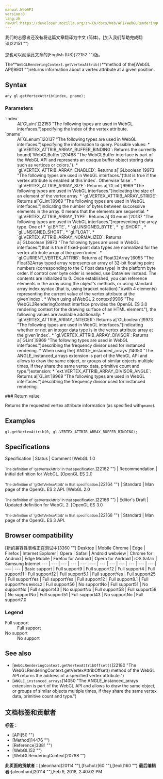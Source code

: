 ```yaml
---
manual:WebAPI
version:0
lang:zh
rawUrl:https://developer.mozilla.org/zh-CN/docs/Web/API/WebGLRenderingContext/getVertexAttrib
---
```




<bdi>我们的志愿者还没有将这篇文章翻译为<bdi>中文 (简体)</bdi>。[加入我们帮助完成翻译]22151 "")<br></br>您也可以阅读此文章的[English (US)]22152 "")版。</bdi>






The**`WebGLRenderingContext.getVertexAttrib()`**method of the[WebGL API]9901 "")returns information about a vertex attribute at a given position.


## Syntax<a name="Syntax"></a>

```
any gl.getVertexAttrib(index, pname);

```

### Parameters<a name="Parameters"></a>
<dl><dt id=''>`index`</dt><dd>A[`GLuint`]22153 "The following types are used in WebGL interfaces.")specifying the index of the vertex attribute.</dd><dt id=''>`pname`</dt><dd>A[`GLenum`]20137 "The following types are used in WebGL interfaces.")specifying the information to query. Possible values:
* `gl.VERTEX_ATTRIB_ARRAY_BUFFER_BINDING`: Returns the currently bound[`WebGLBuffer`]20488 "The WebGLBuffer interface is part of the WebGL API and represents an opaque buffer object storing data such as vertices or colors.").
* `gl.VERTEX_ATTRIB_ARRAY_ENABLED`: Returns a[`GLboolean`]9973 "The following types are used in WebGL interfaces.")that is`true`if the vertex attribute is enabled at this`index`. Otherwise`false`.
* `gl.VERTEX_ATTRIB_ARRAY_SIZE`: Returns a[`GLint`]9969 "The following types are used in WebGL interfaces.")indicating the size of an element of the vertex array.
* `gl.VERTEX_ATTRIB_ARRAY_STRIDE`: Returns a[`GLint`]9969 "The following types are used in WebGL interfaces.")indicating the number of bytes between successive elements in the array. 0 means that the elements are sequential.
* `gl.VERTEX_ATTRIB_ARRAY_TYPE`: Returns a[`GLenum`]20137 "The following types are used in WebGL interfaces.")representing the array type. One of
	* `gl.BYTE`,
	* `gl.UNSIGNED_BYTE`,
	* `gl.SHORT`,
	* `gl.UNSIGNED_SHORT`,
	* `gl.FLOAT`.
* `gl.VERTEX_ATTRIB_ARRAY_NORMALIZED`: Returns a[`GLboolean`]9973 "The following types are used in WebGL interfaces.")that is true if fixed-point data types are normalized for the vertex attribute array at the given`index`.
* `gl.CURRENT_VERTEX_ATTRIB`: Returns a[`Float32Array`]6055 "The Float32Array typed array represents an array of 32-bit floating point numbers (corresponding to the C float data type) in the platform byte order. If control over byte order is needed, use DataView instead. The contents are initialized to 0. Once established, you can reference elements in the array using the object's methods, or using standard array index syntax (that is, using bracket notation).")(with 4 elements) representing the current value of the vertex attribute at the given`index`.
* When using a[WebGL 2 context]9906 "The WebGL2RenderingContext interface provides the OpenGL ES 3.0 rendering context for the drawing surface of an HTML <canvas> element."), the following values are available additionally:
	* `gl.VERTEX_ATTRIB_ARRAY_INTEGER`: Returns a[`GLboolean`]9973 "The following types are used in WebGL interfaces.")indicating whether or not an integer data type is in the vertex attribute array at the given`index`.
	* `gl.VERTEX_ATTRIB_ARRAY_DIVISOR`: Returns a[`GLint`]9969 "The following types are used in WebGL interfaces.")describing the frequency divisor used for instanced rendering.
* When using the[`ANGLE_instanced_arrays`]14050 "The ANGLE_instanced_arrays extension is part of the WebGL API and allows to draw the same object, or groups of similar objects multiple times, if they share the same vertex data, primitive count and type.")extension:
	* `ext.VERTEX_ATTRIB_ARRAY_DIVISOR_ANGLE`: Returns a[`GLint`]9969 "The following types are used in WebGL interfaces.")describing the frequency divisor used for instanced rendering.
</dd></dl>
### Return value<a name="Return_value"></a>


Returns the requested vertex attribute information (as specified with`pname`).


## Examples<a name="Examples"></a>

```
gl.getVertexAttrib(0, gl.VERTEX_ATTRIB_ARRAY_BUFFER_BINDING);
```

## Specifications<a name="Specifications"></a>
Specification | Status | Comment 
[WebGL 1.0<br></br><small>The definition of &#39;getVertexAttrib&#39; in that specification.</small>]22162 "") | Recommendation | Initial definition for WebGL. 
[OpenGL ES 2.0<br></br><small>The definition of &#39;glGetVertexAttrib&#39; in that specification.</small>]22164 "") | Standard | Man page of the OpenGL ES 2 API. 
[WebGL 2.0<br></br><small>The definition of &#39;getVertexAttrib&#39; in that specification.</small>]22166 "") | Editor&#39;s Draft | Updated definition for WebGL 2. 
[OpenGL ES 3.0<br></br><small>The definition of &#39;glGetVertexAttrib&#39; in that specification.</small>]22168 "") | Standard | Man page of the OpenGL ES 3 API. 


## Browser compatibility<a name="Browser_compatibility"></a>
[新的兼容性表格正在测试中<i></i>]3360 "")
<abbr>Desktop<i></i></abbr> | <abbr>Mobile<i></i></abbr> 
<abbr>Chrome<i></i></abbr> | <abbr>Edge<i></i></abbr> | <abbr>Firefox<i></i></abbr> | <abbr>Internet Explorer<i></i></abbr> | <abbr>Opera<i></i></abbr> | <abbr>Safari<i></i></abbr> | <abbr>Android webview<i></i></abbr> | <abbr>Chrome for Android<i></i></abbr> | <abbr>Edge Mobile<i></i></abbr> | <abbr>Firefox for Android<i></i></abbr> | <abbr>Opera for Android<i></i></abbr> | <abbr>iOS Safari<i></i></abbr> | <abbr>Samsung Internet<i></i></abbr> 
 ---  |  ---  |  ---  |  ---  |  ---  |  ---  |  ---  |  ---  |  ---  |  ---  |  ---  |  ---  |  ---  |  ---  | 
Basic support | <abbr>Full support</abbr>9 | <abbr>Full support</abbr>12 | <abbr>Full support</abbr>4 | <abbr>Full support</abbr>11 | <abbr>Full support</abbr>12 | <abbr>Full support</abbr>5.1 | <abbr>Full support</abbr>Yes | <abbr>Full support</abbr>25 | <abbr>Full support</abbr>Yes | <abbr>Full support</abbr>Yes | <abbr>Full support</abbr>12 | <abbr>Full support</abbr>8.1 | <abbr>Full support</abbr>Yes 
`WebGL2` | <abbr>Full support</abbr>56 | <abbr>No support</abbr>No | <abbr>Full support</abbr>51 | <abbr>No support</abbr>No | <abbr>Full support</abbr>43 | <abbr>No support</abbr>No | <abbr>Full support</abbr>58 | <abbr>Full support</abbr>58 | <abbr>No support</abbr>No | <abbr>Full support</abbr>51 | <abbr>Full support</abbr>43 | <abbr>No support</abbr>No | <abbr>Full support</abbr>7.0 


### Legend<a name="Legend"></a>
<dl><dt id=''><abbr>Full support</abbr></dt><dd>Full support</dd><dt id=''><abbr>No support</abbr></dt><dd>No support</dd></dl>

## See also<a name="See_also"></a>

* [`WebGLRenderingContext.getVertexAttribOffset()`]22180 "The WebGLRenderingContext.getVertexAttribOffset() method of the WebGL API returns the address of a specified vertex attribute.")
* [`ANGLE_instanced_arrays`]14050 "The ANGLE_instanced_arrays extension is part of the WebGL API and allows to draw the same object, or groups of similar objects multiple times, if they share the same vertex data, primitive count and type.")



## 文档标签和贡献者
**标签：**
* [API]50 "")
* [Method]14476 "")
* [Reference]3381 "")
* [WebGL]52 "")
* [WebGLRenderingContext]20788 "")

**此页面的贡献者：**[aleonhard]20114 ""),[fscholz]60 ""),[teoli]160 "")
**最后编辑者:**[aleonhard]20114 ""),<time>Feb 9, 2018, 2:40:02 PM</time>


